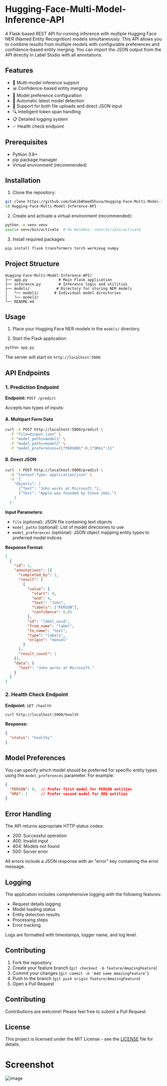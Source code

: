 # Hugging-Face-Multi-Model-Inference-API

A Flask-based REST API for running inference with multiple Hugging Face NER (Named Entity Recognition) models simultaneously. This API allows you to combine results from multiple models with configurable preferences and confidence-based entity merging. You can import the JSON output from the API directly in Label Studio with all annotations.

## Features

- 🚀 Multi-model inference support
- 📊 Confidence-based entity merging
- 🎯 Model preference configuration
- 🔄 Automatic latest model detection
- 📁 Support for both file uploads and direct JSON input
- 🔍 Intelligent token span handling
- 📋 Detailed logging system
- ✅ Health check endpoint

## Prerequisites

- Python 3.8+
- pip package manager
- Virtual environment (recommended)

## Installation

1. Clone the repository:
```bash
git clone https://github.com/SakibAhmedShuva/Hugging-Face-Multi-Model-Inference-API.git
cd Hugging-Face-Multi-Model-Inference-API
```

2. Create and activate a virtual environment (recommended):
```bash
python -m venv venv
source venv/bin/activate  # On Windows: venv\Scripts\activate
```

3. Install required packages:
```bash
pip install flask transformers torch werkzeug numpy
```

## Project Structure

```
Hugging-Face-Multi-Model-Inference-API/
├── app.py              # Main Flask application
├── inference.py        # Inference logic and utilities
├── models/            # Directory for storing NER models
│   └── model1/       # Individual model directories
│   └── model2/
└── README.md
```

## Usage

1. Place your Hugging Face NER models in the `models/` directory.

2. Start the Flask application:
```bash
python app.py
```

The server will start on `http://localhost:5000`.

## API Endpoints

### 1. Prediction Endpoint

**Endpoint:** `POST /predict`

Accepts two types of inputs:

#### A. Multipart Form Data
```bash
curl -X POST http://localhost:5000/predict \
  -F "file=@input.json" \
  -F "model_paths=model1" \
  -F "model_paths=model2" \
  -F "model_preferences={\"PERSON\":0,\"ORG\":1}"
```

#### B. Direct JSON
```bash
curl -X POST http://localhost:5000/predict \
  -H "Content-Type: application/json" \
  -d '{
    "Objects": [
      {"Text": "John works at Microsoft."},
      {"Text": "Apple was founded by Steve Jobs."}
    ]
  }'
```

**Input Parameters:**
- `file` (optional): JSON file containing text objects
- `model_paths` (optional): List of model directories to use
- `model_preferences` (optional): JSON object mapping entity types to preferred model indices

**Response Format:**
```json
[
  {
    "id": 1,
    "annotations": [{
      "completed_by": 1,
      "result": [
        {
          "value": {
            "start": 0,
            "end": 4,
            "text": "John",
            "labels": ["PERSON"],
            "confidence": 0.95
          },
          "id": "label_uuid",
          "from_name": "label",
          "to_name": "text",
          "type": "labels",
          "origin": "manual"
        }
      ],
      "result_count": 1
    }],
    "data": {
      "text": "John works at Microsoft."
    }
  }
]
```

### 2. Health Check Endpoint

**Endpoint:** `GET /health`

```bash
curl http://localhost:5000/health
```

**Response:**
```json
{
  "status": "healthy"
}
```

## Model Preferences

You can specify which model should be preferred for specific entity types using the `model_preferences` parameter. For example:

```json
{
  "PERSON": 0,  // Prefer first model for PERSON entities
  "ORG": 1      // Prefer second model for ORG entities
}
```

## Error Handling

The API returns appropriate HTTP status codes:
- 200: Successful operation
- 400: Invalid input
- 404: Models not found
- 500: Server error

All errors include a JSON response with an "error" key containing the error message.

## Logging

The application includes comprehensive logging with the following features:
- Request details logging
- Model loading status
- Entity detection results
- Processing steps
- Error tracking

Logs are formatted with timestamps, logger name, and log level.

## Contributing

1. Fork the repository
2. Create your feature branch (`git checkout -b feature/AmazingFeature`)
3. Commit your changes (`git commit -m 'Add some AmazingFeature'`)
4. Push to the branch (`git push origin feature/AmazingFeature`)
5. Open a Pull Request

## Contributing

Contributions are welcome! Please feel free to submit a Pull Request.

## License

This project is licensed under the MIT License - see the [LICENSE](LICENSE) file for details.

# Screenshot
![image](https://github.com/user-attachments/assets/2b8aed42-93c6-4c42-86d3-c7fcaa7e69f6)

